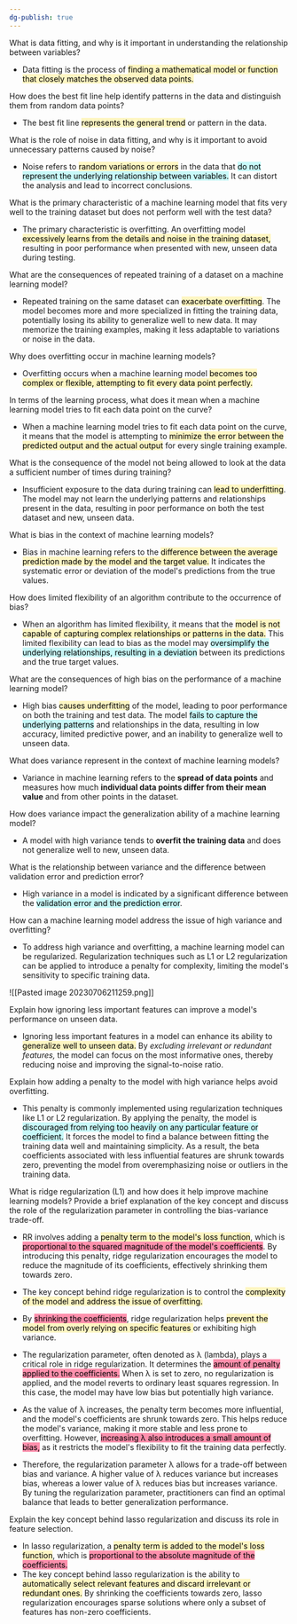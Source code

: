 ```yaml
---
dg-publish: true
---
```


What is data fitting, and why is it important in understanding the relationship between variables?

- Data fitting is the process of <mark style="background: #FFF3A3A6;">finding a mathematical model or function that closely matches the observed data points.</mark>

How does the best fit line help identify patterns in the data and distinguish them from random data points?

- The best fit line <mark style="background: #FFF3A3A6;">represents the general trend</mark> or pattern in the data. 

What is the role of noise in data fitting, and why is it important to avoid unnecessary patterns caused by noise?

- Noise refers to <mark style="background: #FFF3A3A6;">random variations or errors</mark> in the data that <mark style="background: #ABF7F7A6;">do not represent the underlying relationship between variables.</mark> It can distort the analysis and lead to incorrect conclusions.

What is the primary characteristic of a machine learning model that fits very well to the training dataset but does not perform well with the test data?

- The primary characteristic is overfitting. An overfitting model <mark style="background: #FFF3A3A6;">excessively learns from the details and noise in the training dataset,</mark> resulting in poor performance when presented with new, unseen data during testing.

What are the consequences of repeated training of a dataset on a machine learning model?

- Repeated training on the same dataset can <mark style="background: #FFF3A3A6;">exacerbate overfitting</mark>. The model becomes more and more specialized in fitting the training data, potentially losing its ability to generalize well to new data. It may memorize the training examples, making it less adaptable to variations or noise in the data.

Why does overfitting occur in machine learning models?

- Overfitting occurs when a machine learning model <mark style="background: #FFF3A3A6;">becomes too complex or flexible, attempting to fit every data point perfectly. </mark>

In terms of the learning process, what does it mean when a machine learning model tries to fit each data point on the curve?

- When a machine learning model tries to fit each data point on the curve, it means that the model is attempting to <mark style="background: #FFF3A3A6;">minimize the error between the predicted output and the actual output</mark> for every single training example.

What is the consequence of the model not being allowed to look at the data a sufficient number of times during training?

- Insufficient exposure to the data during training can <mark style="background: #FFF3A3A6;">lead to underfitting</mark>. The model may not learn the underlying patterns and relationships present in the data, resulting in poor performance on both the test dataset and new, unseen data.

What is bias in the context of machine learning models?

- Bias in machine learning refers to the <mark style="background: #FFF3A3A6;">difference between the average prediction made by the model and the target value.</mark> It indicates the systematic error or deviation of the model's predictions from the true values.

How does limited flexibility of an algorithm contribute to the occurrence of bias?

- When an algorithm has limited flexibility, it means that the <mark style="background: #FFF3A3A6;">model is not capable of capturing complex relationships or patterns in the data.</mark> This limited flexibility can lead to bias as the model may <mark style="background: #ABF7F7A6;">oversimplify the underlying relationships, resulting in a deviation</mark> between its predictions and the true target values.

What are the consequences of high bias on the performance of a machine learning model?

- High bias <mark style="background: #FFF3A3A6;">causes underfitting</mark> of the model, leading to poor performance on both the training and test data. The model <mark style="background: #ABF7F7A6;">fails to capture the underlying patterns</mark> and relationships in the data, resulting in low accuracy, limited predictive power, and an inability to generalize well to unseen data.

What does variance represent in the context of machine learning models?

- Variance in machine learning refers to the **spread of data points** and measures how much **individual data points differ from their mean value** and from other points in the dataset.

How does variance impact the generalization ability of a machine learning model?

- A model with high variance tends to **overfit the training data** and does not generalize well to new, unseen data. 

What is the relationship between variance and the difference between validation error and prediction error?

- High variance in a model is indicated by a significant difference between the <mark style="background: #ABF7F7A6;">validation error and the prediction error</mark>.

How can a machine learning model address the issue of high variance and overfitting?

- To address high variance and overfitting, a machine learning model can be regularized. Regularization techniques such as L1 or L2 regularization can be applied to introduce a penalty for complexity, limiting the model's sensitivity to specific training data.

![[Pasted image 20230706211259.png]]

Explain how ignoring less important features can improve a model's performance on unseen data.

- Ignoring less important features in a model can enhance its ability to <mark style="background: #FFF3A3A6;">generalize well to unseen data.</mark> By *excluding irrelevant or redundant features,* the model can focus on the most informative ones, thereby reducing noise and improving the signal-to-noise ratio. 

Explain how adding a penalty to the model with high variance helps avoid overfitting.

- This penalty is commonly implemented using regularization techniques like L1 or L2 regularization. By applying the penalty, the model is <mark style="background: #ABF7F7A6;">discouraged from relying too heavily on any particular feature or coefficient.</mark> It forces the model to find a balance between fitting the training data well and maintaining simplicity. As a result, the beta coefficients associated with less influential features are shrunk towards zero, preventing the model from overemphasizing noise or outliers in the training data. 

What is ridge regularization (L1) and how does it help improve machine learning models? Provide a brief explanation of the key concept and discuss the role of the regularization parameter in controlling the bias-variance trade-off.

- RR involves adding a <mark style="background: #FFF3A3A6;">penalty term to the model's loss function</mark>, which is <mark style="background: #FF5582A6;">proportional to the squared magnitude of the model's coefficients</mark>. By introducing this penalty, ridge regularization encourages the model to reduce the magnitude of its coefficients, effectively shrinking them towards zero.

- The key concept behind ridge regularization is to control the <mark style="background: #FFF3A3A6;">complexity of the model and address the issue of overfitting.</mark>
  
- By <mark style="background: #FF5582A6;">shrinking the coefficients</mark>, ridge regularization helps <mark style="background: #FFF3A3A6;">prevent the model from overly relying on specific features </mark>or exhibiting high variance.
  
- The regularization parameter, often denoted as λ (lambda), plays a critical role in ridge regularization. It determines the <mark style="background: #FF5582A6;">amount of penalty applied to the coefficients.</mark> When λ is set to zero, no regularization is applied, and the model reverts to ordinary least squares regression. In this case, the model may have low bias but potentially high variance.
  
- As the value of λ increases, the penalty term becomes more influential, and the model's coefficients are shrunk towards zero. This helps reduce the model's variance, making it more stable and less prone to overfitting. However, <mark style="background: #FF5582A6;">increasing λ also introduces a small amount of bias,</mark> as it restricts the model's flexibility to fit the training data perfectly.
  
- Therefore, the regularization parameter λ allows for a trade-off between bias and variance. A higher value of λ reduces variance but increases bias, whereas a lower value of λ reduces bias but increases variance. By tuning the regularization parameter, practitioners can find an optimal balance that leads to better generalization performance.

Explain the key concept behind lasso regularization and discuss its role in feature selection.

- In lasso regularization, a <mark style="background: #FFF3A3A6;">penalty term is added to the model's loss function</mark>, which is <mark style="background: #FF5582A6;">proportional to the absolute magnitude of the coefficients.</mark> 
- The key concept behind lasso regularization is the ability to <mark style="background: #FFF3A3A6;">automatically select relevant features and discard irrelevant or redundant ones.</mark> By shrinking the coefficients towards zero, lasso regularization encourages sparse solutions where only a subset of features has non-zero coefficients.

